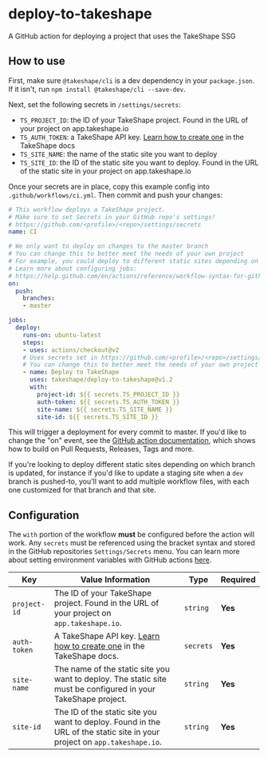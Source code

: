 # deploy-to-takeshape
A GitHub action for deploying a project that uses the TakeShape SSG

## How to use
First, make sure `@takeshape/cli` is a dev dependency in your `package.json`. If it isn't, run `npm install @takeshape/cli --save-dev`.

Next, set the following secrets in `/settings/secrets`:
  
* `TS_PROJECT_ID`: the ID of your TakeShape project. Found in the URL of your project on app.takeshape.io
* `TS_AUTH_TOKEN`: a TakeShape API key. [Learn how to create one](https://www.takeshape.io/docs/creating-an-api-key/) in the TakeShape docs
* `TS_SITE_NAME`: the name of the static site you want to deploy
* `TS_SITE_ID`: the ID of the static site you want to deploy. Found in the URL of the static site in your project on app.takeshape.io

Once your secrets are in place, copy this example config into `.github/workflows/ci.yml`. Then commit and push your changes:

```yml
# This workflow deploys a TakeShape project.
# Make sure to set Secrets in your GitHub repo's settings!
# https://github.com/<profile>/<repo>/settings/secrets 
name: CI

# We only want to deploy on changes to the master branch
# You can change this to better meet the needs of your own project
# For example, you could deploy to different static sites depending on the branch
# Learn more about configuring jobs:
# https://help.github.com/en/actions/reference/workflow-syntax-for-github-actions
on:
  push:
    branches:
    - master

jobs:
  deploy:
    runs-on: ubuntu-latest
    steps:
    - uses: actions/checkout@v2
    # Uses secrets set in https://github.com/<profile>/<repo>/settings/secrets
    # You can change this to better meet the needs of your own project
    - name: Deploy to TakeShape
      uses: takeshape/deploy-to-takeshape@v1.2
      with:
        project-id: ${{ secrets.TS_PROJECT_ID }}
        auth-token: ${{ secrets.TS_AUTH_TOKEN }}
        site-name: ${{ secrets.TS_SITE_NAME }} 
        site-id: ${{ secrets.TS_SITE_ID }}
```

This will trigger a deployment for every commit to master. If you'd like to change the "on" event,
see the [GitHub action documentation](https://help.github.com/en/github/automating-your-workflow-with-github-actions/workflow-syntax-for-github-actions#on),
which shows how to build on Pull Requests, Releases, Tags and more.

If you're looking to deploy different static sites depending on which branch is updated,
for instance if you'd like to update a staging site when a `dev` branch is pushed-to,
you'll want to add multiple workflow files, with each one customized for that branch and that site.

## Configuration

The `with` portion of the workflow **must** be configured before the action will work. Any `secrets` must be referenced using the bracket syntax and stored in the GitHub repositories `Settings/Secrets` menu. You can learn more about setting environment variables with GitHub actions [here](https://help.github.com/en/articles/workflow-syntax-for-github-actions#jobsjob_idstepsenv).

| Key  | Value Information | Type | Required |
| ------------- | ------------- | ------------- | ------------- |
| `project-id`  | The ID of your TakeShape project. Found in the URL of your project on `app.takeshape.io`. | `string` | **Yes** |
| `auth-token`  | A TakeShape API key. [Learn how to create one](https://www.takeshape.io/docs/creating-an-api-key/) in the TakeShape docs. | `secrets` | **Yes** |
| `site-name` | The name of the static site you want to deploy. The static site must be configured in your TakeShape project. | `string` | **Yes** |
| `site-id` | The ID of the static site you want to deploy. Found in the URL of the static site in your project on `app.takeshape.io`. | `string` | **Yes** |
